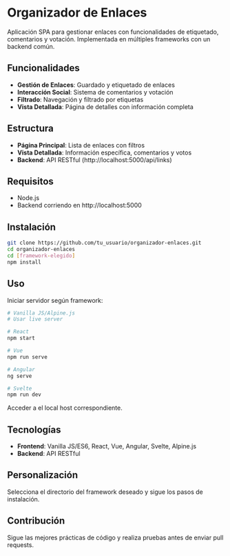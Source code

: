 # Organizador de Enlaces

Aplicación SPA para gestionar enlaces con funcionalidades de etiquetado, comentarios y votación. Implementada en múltiples frameworks con un backend común.

## Funcionalidades

- **Gestión de Enlaces**: Guardado y etiquetado de enlaces
- **Interacción Social**: Sistema de comentarios y votación
- **Filtrado**: Navegación y filtrado por etiquetas
- **Vista Detallada**: Página de detalles con información completa

## Estructura

- **Página Principal**: Lista de enlaces con filtros
- **Vista Detallada**: Información específica, comentarios y votos
- **Backend**: API RESTful (http://localhost:5000/api/links)

## Requisitos

- Node.js
- Backend corriendo en http://localhost:5000

## Instalación

```bash
git clone https://github.com/tu_usuario/organizador-enlaces.git
cd organizador-enlaces
cd [framework-elegido]
npm install
```

## Uso

Iniciar servidor según framework:

```bash
# Vanilla JS/Alpine.js
# Usar live server

# React
npm start

# Vue
npm run serve

# Angular
ng serve

# Svelte
npm run dev
```

Acceder a el local host correspondiente.

## Tecnologías

- **Frontend**: Vanilla JS/ES6, React, Vue, Angular, Svelte, Alpine.js
- **Backend**: API RESTful

## Personalización

Selecciona el directorio del framework deseado y sigue los pasos de instalación.

## Contribución

Sigue las mejores prácticas de código y realiza pruebas antes de enviar pull requests.